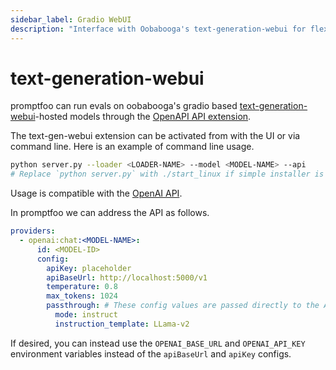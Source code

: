 ```yaml
---
sidebar_label: Gradio WebUI
description: "Interface with Oobabooga's text-generation-webui for flexible local model hosting with advanced sampling and generation options"
---
```


# text-generation-webui

promptfoo can run evals on oobabooga's gradio based [text-generation-webui](https://github.com/oobabooga/text-generation-webui)-hosted models through the [OpenAPI API extension](https://github.com/oobabooga/text-generation-webui/wiki/12-%E2%80%90-OpenAI-API).

The text-gen-webui extension can be activated from with the UI or via command line. Here is an example of command line usage.

```sh
python server.py --loader <LOADER-NAME> --model <MODEL-NAME> --api
# Replace `python server.py` with ./start_linux if simple installer is used
```

Usage is compatible with the [OpenAI API](/docs/providers/openai).

In promptfoo we can address the API as follows.

```yaml
providers:
  - openai:chat:<MODEL-NAME>:
      id: <MODEL-ID>
      config:
        apiKey: placeholder
        apiBaseUrl: http://localhost:5000/v1
        temperature: 0.8
        max_tokens: 1024
        passthrough: # These config values are passed directly to the API
          mode: instruct
          instruction_template: LLama-v2
```

If desired, you can instead use the `OPENAI_BASE_URL` and `OPENAI_API_KEY` environment variables instead of the `apiBaseUrl` and `apiKey` configs.
